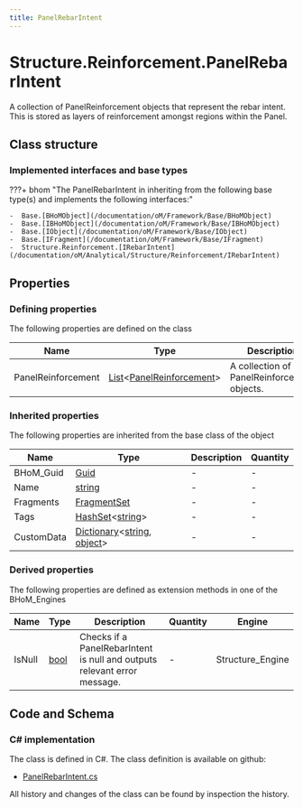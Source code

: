 ```yaml
---
title: PanelRebarIntent
---
```


# Structure.Reinforcement.PanelRebarIntent

A collection of PanelReinforcement objects that represent the rebar intent. 
This is stored as layers of reinforcement amongst regions within the Panel.

## Class structure

### Implemented interfaces and base types

???+ bhom "The PanelRebarIntent in inheriting from the following base type(s) and implements the following interfaces:"

    -  Base.[BHoMObject](/documentation/oM/Framework/Base/BHoMObject)
    -  Base.[IBHoMObject](/documentation/oM/Framework/Base/IBHoMObject)
    -  Base.[IObject](/documentation/oM/Framework/Base/IObject)
    -  Base.[IFragment](/documentation/oM/Framework/Base/IFragment)
    -  Structure.Reinforcement.[IRebarIntent](/documentation/oM/Analytical/Structure/Reinforcement/IRebarIntent)


## Properties



### Defining properties

The following properties are defined on the class

| Name             | Type             | Description      | Quantity         |
|------------------|------------------|------------------|------------------|
| PanelReinforcement | [List](https://learn.microsoft.com/en-us/dotnet/api/System.Collections.Generic.List-1?view=netstandard-2.0)&lt;[PanelReinforcement](/documentation/oM/Analytical/Structure/Reinforcement/PanelReinforcement)&gt; | A collection of PanelReinforcement objects. | - |


### Inherited properties
The following properties are inherited from the base class of the object

| Name             | Type             | Description      | Quantity         |
|------------------|------------------|------------------|------------------|
| BHoM_Guid | [Guid](https://learn.microsoft.com/en-us/dotnet/api/System.Guid?view=netstandard-2.0) | - | - |
| Name | [string](https://learn.microsoft.com/en-us/dotnet/api/System.String?view=netstandard-2.0) | - | - |
| Fragments | [FragmentSet](/documentation/oM/Framework/Base/FragmentSet) | - | - |
| Tags | [HashSet](https://learn.microsoft.com/en-us/dotnet/api/System.Collections.Generic.HashSet-1?view=netstandard-2.0)&lt;[string](https://learn.microsoft.com/en-us/dotnet/api/System.String?view=netstandard-2.0)&gt; | - | - |
| CustomData | [Dictionary](https://learn.microsoft.com/en-us/dotnet/api/System.Collections.Generic.Dictionary-2?view=netstandard-2.0)&lt;[string](https://learn.microsoft.com/en-us/dotnet/api/System.String?view=netstandard-2.0), [object](https://learn.microsoft.com/en-us/dotnet/api/System.Object?view=netstandard-2.0)&gt; | - | - |


### Derived properties

The following properties are defined as extension methods in one of the BHoM_Engines

| Name             | Type             | Description      | Quantity         | Engine           |
|------------------|------------------|------------------|------------------|------------------|
| IsNull | [bool](https://learn.microsoft.com/en-us/dotnet/api/System.Boolean?view=netstandard-2.0) | Checks if a PanelRebarIntent is null and outputs relevant error message. | - | Structure_Engine |


## Code and Schema

### C# implementation

The class is defined in C#. The class definition is available on github:

- [PanelRebarIntent.cs](https://github.com/BHoM/BHoM/blob/develop/Structure_oM/Reinforcement\PanelRebarIntent.cs)

All history and changes of the class can be found by inspection the history.
